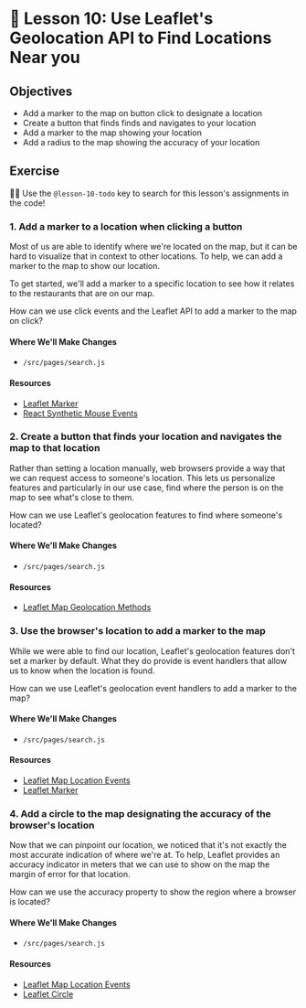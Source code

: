 # 📓 Lesson 10: Use Leaflet's Geolocation API to Find Locations Near you


## Objectives
* Add a marker to the map on button click to designate a location
* Create a button that finds finds and navigates to your location
* Add a marker to the map showing your location
* Add a radius to the map showing the accuracy of your location

## Exercise

🕵️‍♂️ Use the `@lesson-10-todo` key to search for this lesson's assignments in the code!

### 1. Add a marker to a location when clicking a button

Most of us are able to identify where we're located on the map, but it can be hard to visualize that in context to other locations. To help, we can add a marker to the map to show our location.

To get started, we'll add a marker to a specific location to see how it relates to the restaurants that are on our map.

How can we use click events and the Leaflet API to add a marker to the map on click?

#### Where We'll Make Changes
* `/src/pages/search.js`

#### Resources
* [Leaflet Marker](https://leafletjs.com/reference-1.6.0.html#marker)
* [React Synthetic Mouse Events](https://reactjs.org/docs/events.html#mouse-events)

### 2. Create a button that finds your location and navigates the map to that location

Rather than setting a location manually, web browsers provide a way that we can request access to someone's location. This lets us personalize features and particularly in our use case, find where the person is on the map to see what's close to them.

How can we use Leaflet's geolocation features to find where someone's located?

#### Where We'll Make Changes
* `/src/pages/search.js`

#### Resources
* [Leaflet Map Geolocation Methods](https://leafletjs.com/reference-1.6.0.html#map-geolocation-methods)

### 3. Use the browser's location to add a marker to the map

While we were able to find our location, Leaflet's geolocation features don't set a marker by default. What they do provide is event handlers that allow us to know when the location is found.

How can we use Leaflet's geolocation event handlers to add a marker to the map?

#### Where We'll Make Changes
* `/src/pages/search.js`

#### Resources
* [Leaflet Map Location Events](https://leafletjs.com/reference-1.6.0.html#map-location-events)
* [Leaflet Marker](https://leafletjs.com/reference-1.6.0.html#marker)

### 4. Add a circle to the map designating the accuracy of the browser's location

Now that we can pinpoint our location, we noticed that it's not exactly the most accurate indication of where we're at. To help, Leaflet provides an accuracy indicator in meters that we can use to show on the map the margin of error for that location.

How can we use the accuracy property to show the region where a browser is located?

#### Where We'll Make Changes
* `/src/pages/search.js`

#### Resources
* [Leaflet Map Location Events](https://leafletjs.com/reference-1.6.0.html#map-location-events)
* [Leaflet Circle](https://leafletjs.com/reference-1.6.0.html#circle)